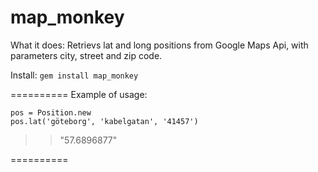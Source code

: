 map_monkey
==========

What it does:
Retrievs lat and long positions from Google Maps Api, with parameters city, street and zip code.

Install:
`gem install map_monkey`

==========
Example of usage:

`pos = Position.new` <br />
`pos.lat('göteborg', 'kabelgatan', '41457')`
>> "57.6896877"

==========
